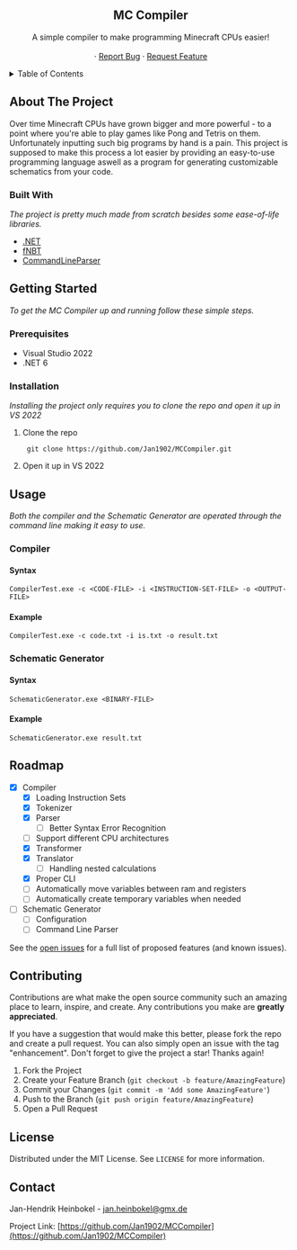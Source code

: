 <div id="top"></div>

<!-- PROJECT LOGO -->
<br />
<div align="center">
  <!--
  <a href="https://github.com/othneildrew/Best-README-Template">
    <img src="images/logo.png" alt="Logo" width="80" height="80">
  </a>
  -->

  <h2 align="center">MC Compiler</h2>

  <p align="center">
    A simple compiler to make programming Minecraft CPUs easier!
    <br />
</a>
    <br />
    ·
    <a href="https://github.com/Jan1902/MCCompiler/issues">Report Bug</a>
    ·
    <a href="https://github.com/Jan1902/MCCompiler/issues">Request Feature</a>
  </p>
</div>

<!-- TABLE OF CONTENTS -->
<details>
  <summary>Table of Contents</summary>
  <ol>
    <li>
      <a href="#about-the-project">About The Project</a>
      <ul>
        <li><a href="#built-with">Built With</a></li>
      </ul>
    </li>
    <li>
      <a href="#getting-started">Getting Started</a>
      <ul>
        <li><a href="#prerequisites">Prerequisites</a></li>
        <li><a href="#installation">Installation</a></li>
      </ul>
    </li>
    <li><a href="#usage">Usage</a></li>
    <li><a href="#roadmap">Roadmap</a></li>
    <li><a href="#contributing">Contributing</a></li>
    <li><a href="#license">License</a></li>
    <li><a href="#contact">Contact</a></li>
    <li><a href="#acknowledgments">Acknowledgments</a></li>
  </ol>
</details>

<!-- ABOUT THE PROJECT -->
## About The Project

Over time Minecraft CPUs have grown bigger and more powerful - to a point where you're able to play games like Pong and Tetris on them. Unfortunately inputting such big programs by hand is a pain. This project is supposed to make this process a lot easier by providing an easy-to-use programming language aswell as a program for generating customizable schematics from your code.

### Built With

_The project is pretty much made from scratch besides some ease-of-life libraries._

* [.NET](https://dotnet.microsoft.com/en-us/)
* [fNBT](https://github.com/mstefarov/fNbt)
* [CommandLineParser](https://github.com/commandlineparser/commandline)

<!-- GETTING STARTED -->
## Getting Started

_To get the MC Compiler up and running follow these simple steps._

### Prerequisites

* Visual Studio 2022
* .NET 6

### Installation

_Installing the project only requires you to clone the repo and open it up in VS 2022_

1. Clone the repo

		git clone https://github.com/Jan1902/MCCompiler.git

2. Open it up in VS 2022

<!-- USAGE EXAMPLES -->
## Usage

_Both the compiler and the Schematic Generator are operated through the command line making it easy to use._

### Compiler
#### Syntax
	CompilerTest.exe -c <CODE-FILE> -i <INSTRUCTION-SET-FILE> -o <OUTPUT-FILE>
#### Example
    CompilerTest.exe -c code.txt -i is.txt -o result.txt
    
### Schematic Generator
#### Syntax
	SchematicGenerator.exe <BINARY-FILE>
#### Example
    SchematicGenerator.exe result.txt

<!-- ROADMAP -->
## Roadmap

- [x] Compiler
	- [x] Loading Instruction Sets
	- [x] Tokenizer
    - [x] Parser
        - [ ] Better Syntax Error Recognition
    - [ ] Support different CPU architectures
    - [x] Transformer
    - [x] Translator
        - [ ] Handling nested calculations
    - [x] Proper CLI
	- [ ] Automatically move variables between ram and registers
    - [ ] Automatically create temporary variables when needed
- [ ] Schematic Generator
	- [ ] Configuration
	- [ ] Command Line Parser

See the [open issues](https://github.com/Jan1902/MCCompiler/issues) for a full list of proposed features (and known issues).

<!-- CONTRIBUTING -->
## Contributing

Contributions are what make the open source community such an amazing place to learn, inspire, and create. Any contributions you make are **greatly appreciated**.

If you have a suggestion that would make this better, please fork the repo and create a pull request. You can also simply open an issue with the tag "enhancement".
Don't forget to give the project a star! Thanks again!

1. Fork the Project
2. Create your Feature Branch (`git checkout -b feature/AmazingFeature`)
3. Commit your Changes (`git commit -m 'Add some AmazingFeature'`)
4. Push to the Branch (`git push origin feature/AmazingFeature`)
5. Open a Pull Request

<!-- LICENSE -->
## License

Distributed under the MIT License. See `LICENSE` for more information.

<!-- CONTACT -->
## Contact

Jan-Hendrik Heinbokel - jan.heinbokel@gmx.de

Project Link: [https://github.com/Jan1902/MCCompiler](https://github.com/Jan1902/MCCompiler)
